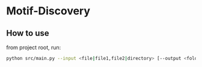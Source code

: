 # Motif-Discovery

## How to use

from project root, run:
```bash
python src/main.py --input <file|file1,file2|directory> [--output <folder> --melody_extraction_method <'melodia' | 'crepe'>  --target_stem <'none' | 'bass' | 'drums' | 'vocals' | 'other' >]
```
